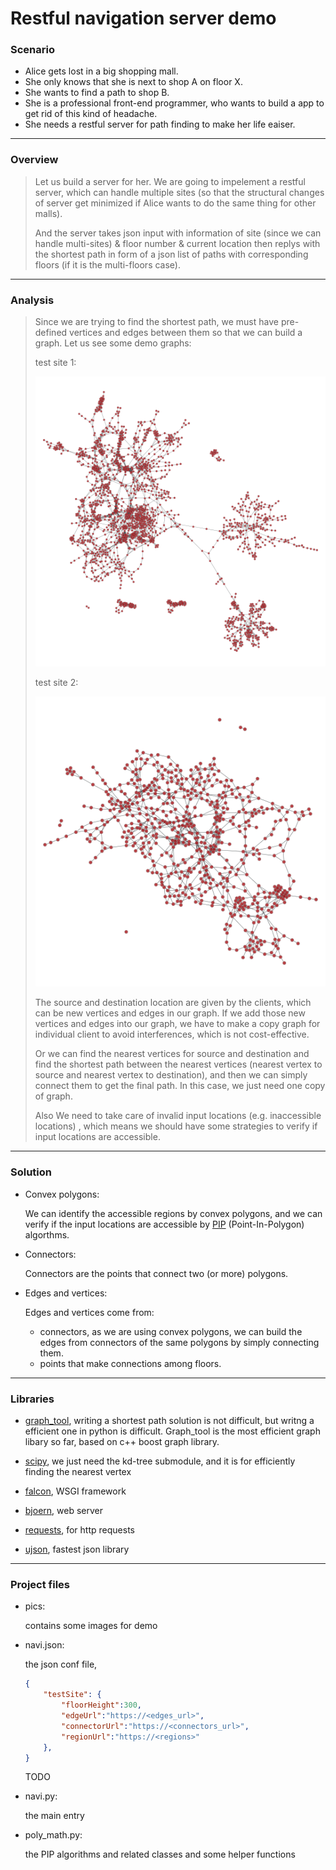# Restful navigation server demo

### Scenario

- Alice gets lost in a big shopping mall.
- She only knows that she is next to shop A on floor X.
- She wants to find a path to shop B.
- She is a professional front-end programmer, who wants to build a app to get rid of this kind of headache.
- She needs a restful server for path finding to make her life eaiser.

---

### Overview

> Let us build a server for her. We are going to impelement a restful server, which can handle multiple sites (so that the structural changes of server get minimized if Alice wants to do the same thing for other malls).
>
> And the server takes json input with information of site (since we can handle multi-sites) & floor number & current location then replys with the shortest path in form of a json list of paths with corresponding floors (if it is the multi-floors case).
>

---

### Analysis

> Since we are trying to find the shortest path, we must have pre-defined vertices and edges between them so that we can build a graph. Let us see some demo graphs:
>
> test site 1:
>
> ![site1](./pics/top1.png)
>
> test site 2:
>
> ![site2](./pics/top2.png)
>
> The source and destination location are given by the clients, which can be new vertices and edges in our graph. If we add those new vertices and edges into our graph, we have to make a copy graph for individual client to avoid interferences, which is not cost-effective.
>
> Or we can find the nearest vertices for source and destination and find the shortest path between the nearest vertices (nearest vertex to source and nearest vertex to destination), and then we can simply connect them to get the final path. In this case, we just need one copy of graph.
>
> Also We need to take care of invalid input locations (e.g. inaccessible locations) , which means we should have some strategies to verify if input locations are accessible.
>

---

### Solution

- Convex polygons:

    We can identify the accessible regions by convex polygons, and we can verify if the input locations are accessible by [PIP](https://en.wikipedia.org/wiki/Point_in_polygon) (Point-In-Polygon) algorthms.

- Connectors:

    Connectors are the points that connect two (or more) polygons.

- Edges and vertices:

    Edges and vertices come from:
    + connectors, as we are using convex polygons, we can build the edges from connectors of the same polygons by simply connecting them.
    + points that make connections among floors.

---

### Libraries

- [graph_tool](https://graph-tool.skewed.de), writing a shortest path solution is not difficult, but writng a efficient one in python is difficult. Graph_tool is the most efficient graph libary so far, based on c++ boost graph library.

- [scipy](https://www.scipy.org), we just need the kd-tree submodule, and it is for efficiently finding the nearest vertex

- [falcon](http://falconframework.org), WSGI framework

- [bjoern](https://github.com/jonashaag/bjoern), web server

- [requests](http://docs.python-requests.org/en/master/), for http requests

- [ujson](https://github.com/esnme/ultrajson), fastest json library

---

### Project files

- pics:

    contains some images for demo

- navi.json:

    the json conf file,

    ```json
    {
        "testSite": {
            "floorHeight":300,
            "edgeUrl":"https://<edges_url>",
            "connectorUrl":"https://<connectors_url>",
            "regionUrl":"https://<regions>"
        },
    }
    ```

    TODO

- navi.py:

    the main entry

- poly_math.py:

    the PIP algorithms and related classes and some helper functions
